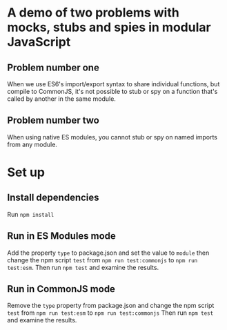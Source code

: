 # A demo of two problems with mocks, stubs and spies in modular JavaScript

## Problem number one
When we use ES6's import/export syntax to share individual functions, but compile to CommonJS, it's not possible to stub or spy on a function that's called by another in the same module.

## Problem number two
When using native ES modules, you cannot stub or spy on named imports from any module.

# Set up

## Install dependencies

Run `npm install`

## Run in ES Modules mode
Add the property `type` to package.json and set the value to `module` then change the npm script `test` from `npm run test:commonjs` to `npm run test:esm`.
Then run `npm test` and examine the results.

## Run in CommonJS mode
Remove the `type` property from package.json and change the npm script `test` from `npm run test:esm` to `npm run test:commonjs`
Then run `npm test` and examine the results.
